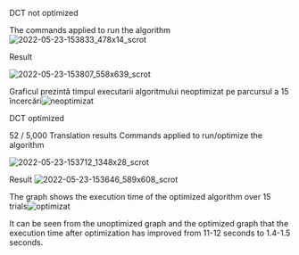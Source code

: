 DCT not optimized

The commands applied to run the algorithm ![2022-05-23-153833_478x14_scrot](https://user-images.githubusercontent.com/36703139/169822156-15558fb7-ef6f-4b26-8495-0b597e07a8d3.png)


Result 

![2022-05-23-153807_558x639_scrot](https://user-images.githubusercontent.com/36703139/169822358-e009310d-790b-4c6d-9731-09affb359e33.png)
 

Graficul  prezintă timpul executarii algoritmului neoptimizat pe parcursul a 15 încercări![neoptimizat](https://user-images.githubusercontent.com/36703139/168566557-54d5aec2-7f87-4a34-90fb-7b55d9819c6e.jpg)

DCT optimized

52 / 5,000
Translation results
Commands applied to run/optimize the algorithm

![2022-05-23-153712_1348x28_scrot](https://user-images.githubusercontent.com/36703139/169822438-6ba30afd-2d41-445c-b615-8fa13fadb876.png)


Result 
![2022-05-23-153646_589x608_scrot](https://user-images.githubusercontent.com/36703139/169822488-7748383a-4c77-421c-af22-9529a10bfb06.png)


The graph shows the execution time of the optimized algorithm over 15 trials![optimizat](https://user-images.githubusercontent.com/36703139/168567502-25a7719b-8f06-445c-9b80-208c37f29be2.jpg)

It can be seen from the unoptimized graph and the optimized graph that the execution time after optimization has improved from 11-12 seconds to 1.4-1.5 seconds.
